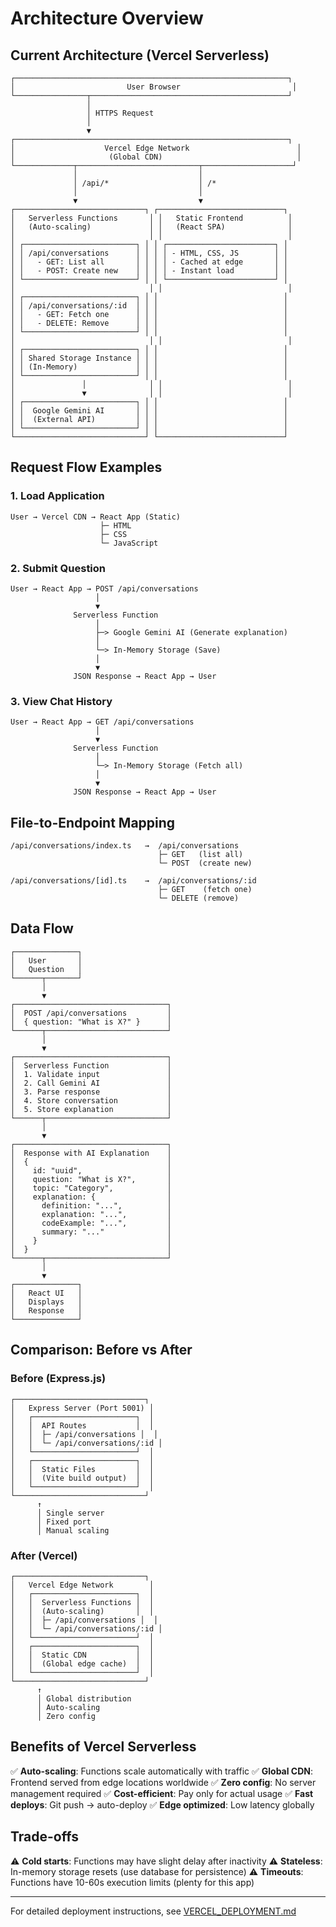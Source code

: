 # Architecture Overview

## Current Architecture (Vercel Serverless)

```
┌─────────────────────────────────────────────────────────────┐
│                         User Browser                         │
└────────────────┬────────────────────────────────────────────┘
                 │
                 │ HTTPS Request
                 │
                 ▼
┌─────────────────────────────────────────────────────────────┐
│                    Vercel Edge Network                        │
│                     (Global CDN)                              │
└─────────────┬───────────────────────────┬────────────────────┘
              │                           │
              │ /api/*                    │ /*
              │                           │
              ▼                           ▼
┌─────────────────────────────┐ ┌────────────────────────────┐
│   Serverless Functions       │ │   Static Frontend          │
│   (Auto-scaling)             │ │   (React SPA)              │
│                              │ │                            │
│ ┌─────────────────────────┐ │ │ ┌────────────────────────┐ │
│ │ /api/conversations      │ │ │ │ - HTML, CSS, JS        │ │
│ │   - GET: List all       │ │ │ │ - Cached at edge       │ │
│ │   - POST: Create new    │ │ │ │ - Instant load         │ │
│ └─────────────────────────┘ │ │ └────────────────────────┘ │
│                              │ │                            │
│ ┌─────────────────────────┐ │ │                            │
│ │ /api/conversations/:id  │ │ │                            │
│ │   - GET: Fetch one      │ │ │                            │
│ │   - DELETE: Remove      │ │ │                            │
│ └─────────────────────────┘ │ │                            │
│                              │ │                            │
│ ┌─────────────────────────┐ │ │                            │
│ │ Shared Storage Instance │ │ │                            │
│ │ (In-Memory)             │ │ │                            │
│ └─────────────────────────┘ │ │                            │
│               │              │ │                            │
│               ▼              │ │                            │
│ ┌─────────────────────────┐ │ │                            │
│ │  Google Gemini AI       │ │ │                            │
│ │  (External API)         │ │ │                            │
│ └─────────────────────────┘ │ │                            │
└─────────────────────────────┘ └────────────────────────────┘
```

## Request Flow Examples

### 1. Load Application
```
User → Vercel CDN → React App (Static)
                    ├─ HTML
                    ├─ CSS
                    └─ JavaScript
```

### 2. Submit Question
```
User → React App → POST /api/conversations
                   │
                   ▼
              Serverless Function
                   │
                   ├─> Google Gemini AI (Generate explanation)
                   │
                   └─> In-Memory Storage (Save)
                   │
                   ▼
              JSON Response → React App → User
```

### 3. View Chat History
```
User → React App → GET /api/conversations
                   │
                   ▼
              Serverless Function
                   │
                   └─> In-Memory Storage (Fetch all)
                   │
                   ▼
              JSON Response → React App → User
```

## File-to-Endpoint Mapping

```
/api/conversations/index.ts   →  /api/conversations
                                 ├─ GET   (list all)
                                 └─ POST  (create new)

/api/conversations/[id].ts    →  /api/conversations/:id
                                 ├─ GET    (fetch one)
                                 └─ DELETE (remove)
```

## Data Flow

```
┌──────────────┐
│   User       │
│   Question   │
└──────┬───────┘
       │
       ▼
┌──────────────────────────────────┐
│  POST /api/conversations         │
│  { question: "What is X?" }      │
└──────┬───────────────────────────┘
       │
       ▼
┌──────────────────────────────────┐
│  Serverless Function             │
│  1. Validate input               │
│  2. Call Gemini AI               │
│  3. Parse response               │
│  4. Store conversation           │
│  5. Store explanation            │
└──────┬───────────────────────────┘
       │
       ▼
┌──────────────────────────────────┐
│  Response with AI Explanation    │
│  {                               │
│    id: "uuid",                   │
│    question: "What is X?",       │
│    topic: "Category",            │
│    explanation: {                │
│      definition: "...",          │
│      explanation: "...",         │
│      codeExample: "...",         │
│      summary: "..."              │
│    }                             │
│  }                               │
└──────┬───────────────────────────┘
       │
       ▼
┌──────────────┐
│   React UI   │
│   Displays   │
│   Response   │
└──────────────┘
```

## Comparison: Before vs After

### Before (Express.js)
```
┌─────────────────────────────┐
│   Express Server (Port 5001) │
│   ┌───────────────────────┐  │
│   │  API Routes           │  │
│   │  ├─ /api/conversations │  │
│   │  └─ /api/conversations/:id │
│   └───────────────────────┘  │
│   ┌───────────────────────┐  │
│   │  Static Files         │  │
│   │  (Vite build output)  │  │
│   └───────────────────────┘  │
└─────────────────────────────┘
      ↑
      │ Single server
      │ Fixed port
      │ Manual scaling
```

### After (Vercel)
```
┌─────────────────────────────┐
│   Vercel Edge Network        │
│   ┌───────────────────────┐  │
│   │  Serverless Functions │  │
│   │  (Auto-scaling)       │  │
│   │  ├─ /api/conversations │  │
│   │  └─ /api/conversations/:id │
│   └───────────────────────┘  │
│   ┌───────────────────────┐  │
│   │  Static CDN           │  │
│   │  (Global edge cache)  │  │
│   └───────────────────────┘  │
└─────────────────────────────┘
      ↑
      │ Global distribution
      │ Auto-scaling
      │ Zero config
```

## Benefits of Vercel Serverless

✅ **Auto-scaling**: Functions scale automatically with traffic
✅ **Global CDN**: Frontend served from edge locations worldwide
✅ **Zero config**: No server management required
✅ **Cost-efficient**: Pay only for actual usage
✅ **Fast deploys**: Git push → auto-deploy
✅ **Edge optimized**: Low latency globally

## Trade-offs

⚠️ **Cold starts**: Functions may have slight delay after inactivity
⚠️ **Stateless**: In-memory storage resets (use database for persistence)
⚠️ **Timeouts**: Functions have 10-60s execution limits (plenty for this app)

---

For detailed deployment instructions, see [VERCEL_DEPLOYMENT.md](./VERCEL_DEPLOYMENT.md)
